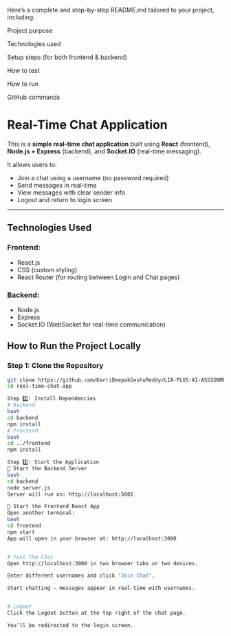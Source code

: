 Here’s a complete and step-by-step README.md tailored to your project, including:

Project purpose

Technologies used

Setup steps (for both frontend & backend)

How to test

How to run

GitHub commands

#  Real-Time Chat Application

This is a **simple real-time chat application** built using **React** (frontend), **Node.js + Express** (backend), and **Socket.IO** (real-time messaging).

It allows users to:
- Join a chat using a username (no password required)
- Send messages in real-time
- View messages with clear sender info
- Logout and return to login screen

---

##  Technologies Used

###  Frontend:
- React.js
- CSS (custom styling)
- React Router (for routing between Login and Chat pages)

###  Backend:
- Node.js
- Express
- Socket.IO (WebSocket for real-time communication)

##  How to Run the Project Locally

### Step 1: Clone the Repository

```bash
git clone https://github.com/KarriDeepakSeshuReddy/LIA-PLUS-AI-ASSIGNMENT.git
cd real-time-chat-app

Step 2️⃣: Install Dependencies
# Backend
bash
cd backend
npm install
# Frontend
bash
cd ../frontend
npm install

Step 3️⃣: Start the Application
🔸 Start the Backend Server
bash
cd backend
node server.js
Server will run on: http://localhost:5001

🔸 Start the Frontend React App
Open another terminal:
bash
cd frontend
npm start
App will open in your browser at: http://localhost:3000


# Test the Chat
Open http://localhost:3000 in two browser tabs or two devices.

Enter different usernames and click "Join Chat".

Start chatting — messages appear in real-time with usernames.


# Logout
Click the Logout button at the top right of the chat page.

You’ll be redirected to the login screen.



